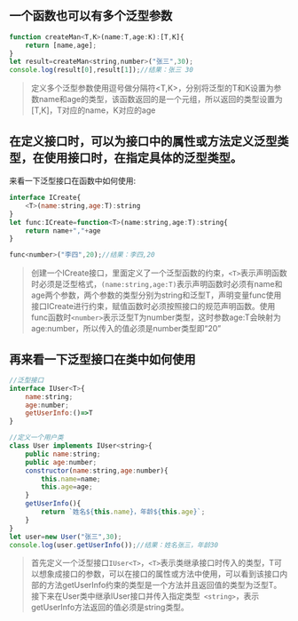 ## 一个函数也可以有多个泛型参数
```js
function createMan<T,K>(name:T,age:K):[T,K]{
    return [name,age];
}
let result=createMan<string,number>("张三",30);
console.log(result[0],result[1]);//结果：张三 30
```

>定义多个泛型参数使用逗号做分隔符<T,K>，分别将泛型的T和K设置为参数name和age的类型，该函数返回的是一个元组，所以返回的类型设置为[T,K]，T对应的name，K对应的age

## 在定义接口时，可以为接口中的属性或方法定义泛型类型，在使用接口时，在指定具体的泛型类型。
来看一下泛型接口在函数中如何使用:
```js
interface ICreate{
    <T>(name:string,age:T):string
}
let func:ICreate=function<T>(name:string,age:T):string{
    return name+","+age
}

func<number>("李四",20);//结果：李四,20
```


>创建一个ICreate接口，里面定义了一个泛型函数的约束，`<T>`表示声明函数时必须是泛型格式，`(name:string,age:T)`表示声明函数时必须有name和age两个参数，两个参数的类型分别为string和泛型T，声明变量func使用接口ICreate进行约束，赋值函数时必须按照接口的规范声明函数。使用func函数时`<number>`表示泛型T为number类型，这时参数age:T会映射为age:number，所以传入的值必须是number类型即“20”

## 再来看一下泛型接口在类中如何使用
```js
//泛型接口
interface IUser<T>{
    name:string;
    age:number;
    getUserInfo:()=>T
}

//定义一个用户类
class User implements IUser<string>{
    public name:string;
    public age:number;
    constructor(name:string,age:number){
        this.name=name;
        this.age=age;
    }
    getUserInfo(){
        return `姓名${this.name}，年龄${this.age}`;
    }
}
let user=new User("张三",30);
console.log(user.getUserInfo());//结果：姓名张三，年龄30
```

>首先定义一个泛型接口`IUser<T>`，`<T>`表示类继承接口时传入的类型，T可以想象成接口的参数，可以在接口的属性或方法中使用，可以看到该接口内部的方法getUserInfo约束的类型是一个方法并且返回值的类型为泛型T。接下来在User类中继承IUser接口并传入指定类型` <string>`，表示getUserInfo方法返回的值必须是string类型。